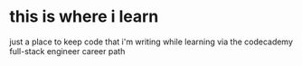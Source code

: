 # this is where i learn
just a place to keep code that i'm writing while learning via the codecademy full-stack engineer career path